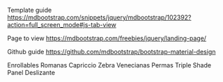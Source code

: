 Template guide
https://mdbootstrap.com/snippets/jquery/mdbootstrap/102392?action=full_screen_mode#js-tab-view

Page to view
https://mdbootstrap.com/freebies/jquery/landing-page/


Github guide
https://github.com/mdbootstrap/bootstrap-material-design


Enrollables
 Romanas
 Capriccio
 Zebra
 Venecianas
 Permas
 Triple Shade
 Panel Deslizante